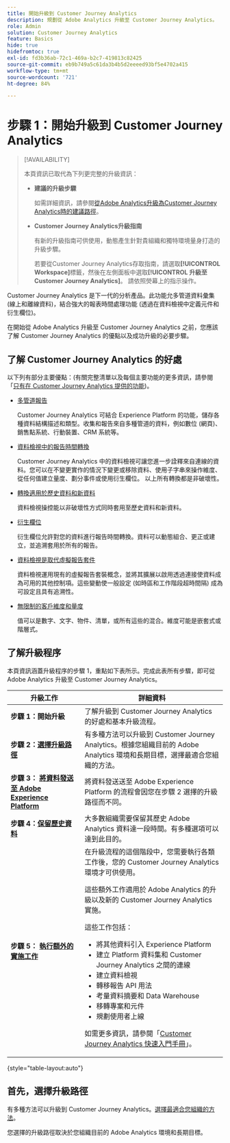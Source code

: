 ```yaml
---
title: 開始升級到 Customer Journey Analytics
description: 規劃從 Adobe Analytics 升級至 Customer Journey Analytics。
role: Admin
solution: Customer Journey Analytics
feature: Basics
hide: true
hidefromtoc: true
exl-id: fd3b36ab-72c1-469a-b2c7-419813c82425
source-git-commit: eb9b749a5c61da3b4b5d2eeeed93bf5e4702a415
workflow-type: tm+mt
source-wordcount: '721'
ht-degree: 84%

---
```


# 步驟 1：開始升級到 Customer Journey Analytics

>[!AVAILABILITY]
>
>本頁資訊已取代為下列更完整的升級資訊： <ul><li>**建議的升級步驟**<p>如需詳細資訊，請參閱[從Adobe Analytics升級為Customer Journey Analytics時的建議路徑](/help/getting-started/cja-upgrade/cja-upgrade-recommendations.md)。</p></li><li>**Customer Journey Analytics升級指南**<p>有新的升級指南可供使用，動態產生針對貴組織和獨特環境量身打造的升級步驟。</p><p>若要從Customer Journey Analytics存取指南，請選取&#x200B;**[!UICONTROL Workspace]**&#x200B;標籤，然後在左側面板中選取&#x200B;**[!UICONTROL 升級至Customer Journey Analytics]**。 請依照熒幕上的指示操作。</p></li></ul>

Customer Journey Analytics 是下一代的分析產品。此功能允多管道資料彙集 (線上和離線資料)，結合強大的報表時間處理功能 (透過在資料檢視中定義元件和衍生欄位)。

在開始從 Adob&#x200B;&#x200B;e Analytics 升級至 Customer Journey Analytics 之前，您應該了解 Customer Journey Analytics 的優點以及成功升級的必要步驟。

## 了解 Customer Journey Analytics 的好處

以下列有部分主要優點：(有關完整清單以及每個主要功能的更多資訊，請參閱「[只有在 Customer Journey Analytics 提供的功能](/help/getting-started/aa-vs-cja/cja-aa.md#adobe-customer-journey-analytics-features-not-available-in-adobe-analytics))。

* [多管道報告](/help/getting-started/aa-to-cja-user.md#changes-to-data-architecture)

  Customer Journey Analytics 可結合 Experience Platform 的功能，儲存各種資料結構描述和類型。收集和報告來自多種管道的資料，例如數位 (網頁)、銷售點系統、行動裝置、CRM 系統等。

* [資料檢視中的報告時間轉換](/help/getting-started/aa-vs-cja/vrs-dataview-sandbox-adc.md#customer-journey-analytics-data-views)

  Customer Journey Analytics 中的資料檢視可讓您進一步詮釋來自連線的資料。您可以在不變更實作的情況下變更或移除資料、使用子字串來操作維度、從任何值建立量度、劃分事件或使用衍生欄位。 以上所有轉換都是非破壞性。

* [轉換適用於歷史資料和新資料](/help/getting-started/aa-vs-cja/vrs-dataview-sandbox-adc.md)

  資料檢視操控能以非破壞性方式同時套用至歷史資料和新資料。

* [衍生欄位](/help/data-views/derived-fields/derived-fields.md)

  衍生欄位允許對您的資料進行報告時間轉換。資料可以動態組合、更正或建立，並追溯套用於所有的報告。

* [資料檢視是取代虛擬報告套件](/help/getting-started/aa-to-cja-user.md#changes-to-the-concept-of-virtual-report-suites)

  資料檢視運用現有的虛擬報告套裝概念，並將其擴展以啟用透過連接使資料成為可用的其他控制項。這些變動使一般設定 (如時區和工作階段超時間隔) 成為可設定且具有追溯性。

* [無限制的客戶維度和量度](/help/getting-started/aa-to-cja-user.md#changes-to-the-concept-of-evars-and-props)

  值可以是數字、文字、物件、清單，或所有這些的混合。維度可能是嵌套式或階層式。

## 了解升級程序

<!-- Include a graphic of the end-to-end process, as well as links to each step of the process -->
本頁資訊涵蓋升級程序的步驟 1，重點如下表所示。完成此表所有步驟，即可從 Adob&#x200B;&#x200B;e Analytics 升級至 Customer Journey Analytics。

| 升級工作 | 詳細資料 |
|---------|----------|
| <span class="preview">**步驟 1：開始升級**</span> | <span class="preview">了解升級到 Customer Journey Analytics 的好處和基本升級流程。</span> |
| **步驟 2：[選擇升級路徑](/help/getting-started/cja-upgrade/cja-upgrade-path.md)** | 有多種方法可以升級到 Customer Journey Analytics。根據您組織目前的 Adob&#x200B;&#x200B;e Analytics 環境和長期目標，選擇最適合您組織的方法。 |
| **步驟 3： [將資料發送至 Adob&#x200B;&#x200B;e Experience Platform](/help/getting-started/cja-upgrade/cja-upgrade-send-to-platform.md)** | 將資料發送送至 Adob&#x200B;&#x200B;e Experience Platform 的流程會因您在步驟 2 選擇的升級路徑而不同。 |
| **步驟 4：[保留歷史資料](/help/getting-started/cja-upgrade/cja-upgrade-historical-data.md)** | 大多數組織需要保留其歷史 Adob&#x200B;&#x200B;e Analytics 資料達一段時間。有多種選項可以達到此目的。 |
| **步驟 5： [執行額外的實施工作](/help/getting-started/cja-getting-started.md)** | 在升級流程的這個階段中，您需要執行各類工作後，您的 Customer Journey Analytics 環境才可供使用。<p>這些額外工作適用於 Adob&#x200B;&#x200B;e Analytics 的升級以及新的 Customer Journey Analytics 實施。</p><p>這些工作包括：</p><ul><li>將其他資料引入 Experience Platform</li><li>建立 Platform 資料集和 Customer Journey Analytics 之間的連線</li><li>建立資料檢視</li><li>轉移報告 API 用法</li><li>考量資料摘要和 Data Warehouse</li><li>移轉專案和元件</li><li>規劃使用者上線</li></ul> <p>如需更多資訊，請參閱「[Customer Journey Analytics 快速入門手冊](/help/getting-started/cja-getting-started.md)」。 |

{style="table-layout:auto"}

## 首先，選擇升級路徑

有多種方法可以升級到 Customer Journey Analytics。[選擇最適合您組織的方法](/help/getting-started/cja-upgrade/cja-upgrade-path.md)。

您選擇的升級路徑取決於您組織目前的 Adob&#x200B;&#x200B;e Analytics 環境和長期目標。
